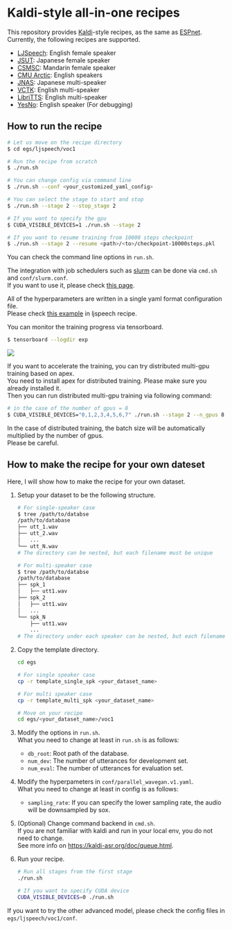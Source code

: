 # Kaldi-style all-in-one recipes

This repository provides [Kaldi](https://github.com/kaldi-asr/kaldi)-style recipes, as the same as [ESPnet](https://github.com/espnet/espnet).  
Currently, the following recipes are supported.

- [LJSpeech](https://keithito.com/LJ-Speech-Dataset/): English female speaker
- [JSUT](https://sites.google.com/site/shinnosuketakamichi/publication/jsut): Japanese female speaker
- [CSMSC](https://www.data-baker.com/open_source.html): Mandarin female speaker
- [CMU Arctic](http://www.festvox.org/cmu_arctic/): English speakers
- [JNAS](http://research.nii.ac.jp/src/en/JNAS.html): Japanese multi-speaker
- [VCTK](https://homepages.inf.ed.ac.uk/jyamagis/page3/page58/page58.html): English multi-speaker
- [LibriTTS](https://arxiv.org/abs/1904.02882): English multi-speaker
- [YesNo](https://arxiv.org/abs/1904.02882): English speaker (For debugging)


## How to run the recipe

```bash
# Let us move on the recipe directory
$ cd egs/ljspeech/voc1

# Run the recipe from scratch
$ ./run.sh

# You can change config via command line
$ ./run.sh --conf <your_customized_yaml_config>

# You can select the stage to start and stop
$ ./run.sh --stage 2 --stop_stage 2

# If you want to specify the gpu
$ CUDA_VISIBLE_DEVICES=1 ./run.sh --stage 2

# If you want to resume training from 10000 steps checkpoint
$ ./run.sh --stage 2 --resume <path>/<to>/checkpoint-10000steps.pkl
```

You can check the command line options in `run.sh`.

The integration with job schedulers such as [slurm](https://slurm.schedmd.com/documentation.html) can be done via `cmd.sh` and  `conf/slurm.conf`.  
If you want to use it, please check [this page](https://kaldi-asr.org/doc/queue.html).

All of the hyperparameters are written in a single yaml format configuration file.  
Please check [this example](https://github.com/kan-bayashi/ParallelWaveGAN/blob/master/egs/ljspeech/voc1/conf/parallel_wavegan.v1.yaml) in ljspeech recipe.

You can monitor the training progress via tensorboard.

```bash
$ tensorboard --logdir exp
```

![](https://user-images.githubusercontent.com/22779813/68100080-58bbc500-ff09-11e9-9945-c835186fd7c2.png)

If you want to accelerate the training, you can try distributed multi-gpu training based on apex.  
You need to install apex for distributed training. Please make sure you already installed it.  
Then you can run distributed multi-gpu training via following command:

```bash
# in the case of the number of gpus = 8
$ CUDA_VISIBLE_DEVICES="0,1,2,3,4,5,6,7" ./run.sh --stage 2 --n_gpus 8
```

In the case of distributed training, the batch size will be automatically multiplied by the number of gpus.  
Please be careful.

## How to make the recipe for your own dateset

Here, I will show how to make the recipe for your own dataset.

1. Setup your dataset to be the following structure.

    ```bash
    # For single-speaker case
    $ tree /path/to/databse
    /path/to/database
    ├── utt_1.wav
    ├── utt_2.wav
    │   ...
    └── utt_N.wav
    # The directory can be nested, but each filename must be unique

    # For multi-speaker case
    $ tree /path/to/databse
    /path/to/database
    ├── spk_1
    │   ├── utt1.wav
    ├── spk_2
    │   ├── utt1.wav
    │   ...
    └── spk_N
        ├── utt1.wav
        ...
    # The directory under each speaker can be nested, but each filename in each speaker directory must be unique
    ```

2. Copy the template directory.

    ```bash
    cd egs

    # For single speaker case
    cp -r template_single_spk <your_dataset_name>

    # For multi speaker case
    cp -r template_multi_spk <your_dataset_name>

    # Move on your recipe
    cd egs/<your_dataset_name>/voc1
    ```

3. Modify the options in `run.sh`.  
   What you need to change at least in `run.sh` is as follows:
   - `db_root`: Root path of the database.
   - `num_dev`: The number of utterances for development set.
   - `num_eval`: The number of utterances for evaluation set.

4. Modify the hyperpameters in `conf/parallel_wavegan.v1.yaml`.  
   What you need to change at least in config is as follows:
    - `sampling_rate`: If you can specify the lower sampling rate, the audio will be downsampled by sox.

5. (Optional) Change command backend in `cmd.sh`.  
   If you are not familiar with kaldi and run in your local env, you do not need to change.  
   See more info on https://kaldi-asr.org/doc/queue.html.

6. Run your recipe.

    ```bash
    # Run all stages from the first stage
    ./run.sh

    # If you want to specify CUDA device
    CUDA_VISIBLE_DEVICES=0 ./run.sh
    ```

If you want to try the other advanced model, please check the config files in `egs/ljspeech/voc1/conf`.
